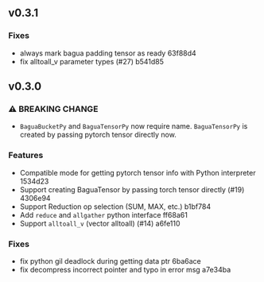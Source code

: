## v0.3.1

### Fixes

* always mark bagua padding tensor as ready 63f88d4
* fix alltoall_v parameter types (#27) b541d85

## v0.3.0

### ⚠ BREAKING CHANGE

* `BaguaBucketPy` and `BaguaTensorPy` now require name. `BaguaTensorPy` is created by passing pytorch tensor directly now.

### Features

* Compatible mode for getting pytorch tensor info with Python interpreter 1534d23
* Support creating BaguaTensor by passing torch tensor directly (#19) 4306e94
* Support Reduction op selection (SUM, MAX, etc.) b1bf784
* Add `reduce` and `allgather` python interface ff68a61
* Support `alltoall_v` (vector alltoall) (#14) a6fe110

### Fixes

* fix python gil deadlock during getting data ptr 6ba6ace
* fix decompress incorrect pointer and typo in error msg a7e34ba
